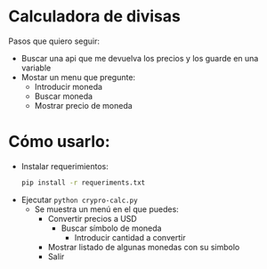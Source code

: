 # Calculadora de divisas
Pasos que quiero seguir:
- Buscar una api que me devuelva los precios y los guarde en una variable
- Mostar un menu que pregunte:
    - Introducir moneda
    - Buscar moneda
    - Mostrar precio de moneda

# Cómo usarlo:
- Instalar requerimientos:
  ```sh
  pip install -r requeriments.txt
  ```
- Ejecutar `python crypro-calc.py`
  - Se muestra un menú en el que puedes:
    - Convertir precios a USD
      - Buscar símbolo de moneda
        - Introducir cantidad a convertir
    - Mostrar listado de algunas monedas con su simbolo
    - Salir